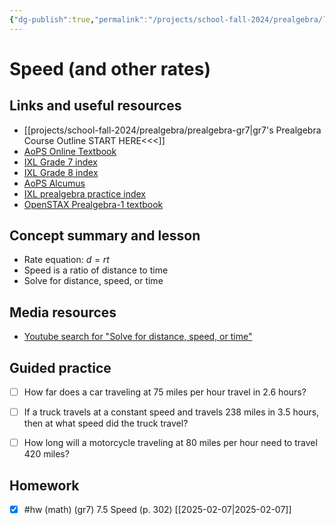 ```yaml
---
{"dg-publish":true,"permalink":"/projects/school-fall-2024/prealgebra/lessons/7-5-speed/"}
---
```



#  Speed (and other rates)

## Links and useful resources 

- [[projects/school-fall-2024/prealgebra/prealgebra-gr7\|gr7's Prealgebra Course Outline START HERE<<<]]
- [AoPS Online Textbook](https://artofproblemsolving.com/ebooks/prealgebra-ebook/c0toc)
- [IXL Grade 7 index](https://www.ixl.com/math/grade-7)
- [IXL Grade 8 index](https://www.ixl.com/math/grade-8)
- [AoPS Alcumus](https://artofproblemsolving.com/teacher/students)
- [IXL prealgebra practice index](https://www.ixl.com/math/grade-7)
- [OpenSTAX Prealgebra-1 textbook](https://openstax.org/books/prealgebra-2e/pages/1-introduction)



## Concept summary and lesson


- Rate equation: $d = rt$ 
- Speed is a ratio of distance to time 
- Solve for distance, speed, or time 

## Media resources

- [Youtube search for "Solve for distance, speed, or time"](https://www.youtube.com/results?search_query=Solve%20for%20distance,%20speed,%20or%20time)  

## Guided practice


- [ ] How far does a car traveling at 75 miles per hour travel in 2.6 hours?   
- [ ] If a truck travels at a constant speed and travels 238 miles in 3.5 hours, then at what speed did the truck travel?   
- [ ] How long will a motorcycle traveling at 80 miles per hour need to travel 420 miles?   


## Homework


- [x] #hw (math) (gr7) 7.5 Speed (p. 302) [[2025-02-07\|2025-02-07]]
